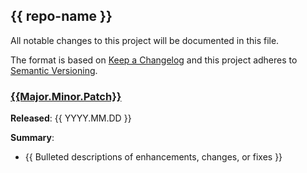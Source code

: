 ## {{ repo-name }}

All notable changes to this project will be documented in this file.

The format is based on [Keep a Changelog](http://keepachangelog.com/) and this project adheres to [Semantic Versioning](http://semver.org/).

### [{{Major.Minor.Patch}}](https://github.com/plus3it/{{RepoName}}/releases/tag/{{Major.Minor.Patch}})

**Released**: {{ YYYY.MM.DD }}

**Summary**:

*   {{ Bulleted descriptions of enhancements, changes, or fixes }}
